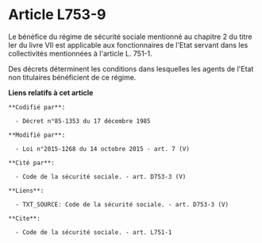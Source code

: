 # Article L753-9

Le bénéfice du régime de sécurité sociale mentionné au chapitre 2 du titre Ier du livre VII est applicable aux fonctionnaires
de l'Etat servant dans les collectivités mentionnées à l'article L. 751-1. 

Des décrets déterminent les conditions dans lesquelles les agents de l'Etat non titulaires bénéficient de ce régime.

**Liens relatifs à cet article**

	**Codifié par**:

	  - Décret n°85-1353 du 17 décembre 1985

	**Modifié par**:

	  - Loi n°2015-1268 du 14 octobre 2015 - art. 7 (V)

	**Cité par**:

	  - Code de la sécurité sociale. - art. D753-3 (V)

	**Liens**:

	  - TXT_SOURCE: Code de la sécurité sociale. - art. D753-3 (V)

	**Cite**:

	  - Code de la sécurité sociale. - art. L751-1
